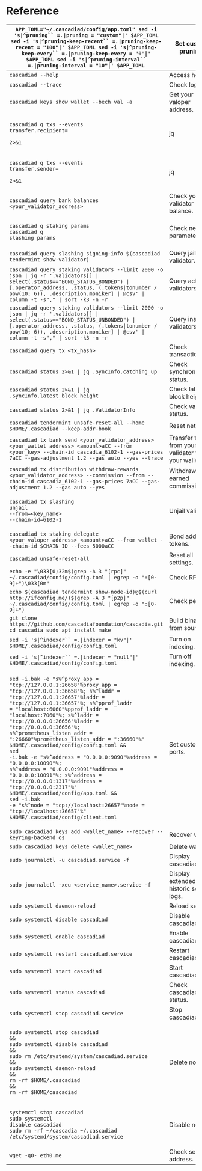 # Reference

| `APP_TOML="~/.cascadiad/config/app.toml" sed -i 's\|^pruning`` `_`=.`_`\|pruning = "custom"\|' $APP_TOML sed -i 's\|^pruning-keep-recent`` `_`=.`_`\|pruning-keep-recent = "100"\|' $APP_TOML sed -i 's\|^pruning-keep-every`` `_`=.`_`\|pruning-keep-every = "0"\|' $APP_TOML sed -i 's\|^pruning-interval`` `_`=.`_`\|pruning-interval = "10"\|' $APP_TOML`                                                                                                                                                                                                                                                                                                                                                                                                                                                                                            | Set custom pruning.                                 |
| -------------------------------------------------------------------------------------------------------------------------------------------------------------------------------------------------------------------------------------------------------------------------------------------------------------------------------------------------------------------------------------------------------------------------------------------------------------------------------------------------------------------------------------------------------------------------------------------------------------------------------------------------------------------------------------------------------------------------------------------------------------------------------------------------------------------------------------------------------- | --------------------------------------------------- |
| `cascadiad --help`                                                                                                                                                                                                                                                                                                                                                                                                                                                                                                                                                                                                                                                                                                                                                                                                                                       | Access help.                                        |
| `cascadiad --trace`                                                                                                                                                                                                                                                                                                                                                                                                                                                                                                                                                                                                                                                                                                                                                                                                                                      | Check logs.                                         |
| `cascadiad keys show wallet --bech val -a`                                                                                                                                                                                                                                                                                                                                                                                                                                                                                                                                                                                                                                                                                                                                                                                                               | Get your valoper address.                           |
| <p><code>cascadiad q txs --events transfer.recipient=</code></p><p><code>2>&#x26;1 | jq | grep txhash</code></p>                                                                                                                                                                                                                                                                                                                                                                                                                                                                                                                                                                                                                                                                                                                                         | Search all input transactions by address.           |
| <p><code>cascadiad q txs --events transfer.sender=</code></p><p><code>2>&#x26;1 | jq | grep txhash</code></p>                                                                                                                                                                                                                                                                                                                                                                                                                                                                                                                                                                                                                                                                                                                                            | Search all output transactions by address.          |
| `cascadiad query bank balances <your_validator_address>`                                                                                                                                                                                                                                                                                                                                                                                                                                                                                                                                                                                                                                                                                                                                                                                                 | Check your validator balance.                       |
| <p><code>cascadiad q staking params</code><br><code>cascadiad q slashing params</code></p>                                                                                                                                                                                                                                                                                                                                                                                                                                                                                                                                                                                                                                                                                                                                                               | Check network parameters.                           |
| `cascadiad query slashing signing-info $(cascadiad tendermint show-validator)`                                                                                                                                                                                                                                                                                                                                                                                                                                                                                                                                                                                                                                                                                                                                                                           | Query jailed validator.                             |
| `cascadiad query staking validators --limit 2000 -o json \| jq -r '.validators[] \| select(.status=="BOND_STATUS_BONDED") \| [.operator_address, .status, (.tokens\|tonumber / pow(10; 6)), .description.moniker] \| @csv' \| column -t -s"," \| sort -k3 -n -r`                                                                                                                                                                                                                                                                                                                                                                                                                                                                                                                                                                                         | Query active validators.                            |
| `cascadiad query staking validators --limit 2000 -o json \| jq -r '.validators[] \| select(.status=="BOND_STATUS_UNBONDED") \| [.operator_address, .status, (.tokens\|tonumber / pow(10; 6)), .description.moniker] \| @csv' \| column -t -s"," \| sort -k3 -n -r`                                                                                                                                                                                                                                                                                                                                                                                                                                                                                                                                                                                       | Query inactive validators.                          |
| `cascadiad query tx <tx_hash>`                                                                                                                                                                                                                                                                                                                                                                                                                                                                                                                                                                                                                                                                                                                                                                                                                           | Check transaction.                                  |
| `cascadiad status 2>&1 \| jq .SyncInfo.catching_up`                                                                                                                                                                                                                                                                                                                                                                                                                                                                                                                                                                                                                                                                                                                                                                                                      | Check synchronization status.                       |
| `cascadiad status 2>&1 \| jq .SyncInfo.latest_block_height`                                                                                                                                                                                                                                                                                                                                                                                                                                                                                                                                                                                                                                                                                                                                                                                              | Check latest block height.                          |
| `cascadiad status 2>&1 \| jq .ValidatorInfo`                                                                                                                                                                                                                                                                                                                                                                                                                                                                                                                                                                                                                                                                                                                                                                                                             | Check validator status.                             |
| `cascadiad tendermint unsafe-reset-all --home $HOME/.cascadiad --keep-addr-book`                                                                                                                                                                                                                                                                                                                                                                                                                                                                                                                                                                                                                                                                                                                                                                         | Reset network.                                      |
| `cascadiad tx bank send <your_validator_address> <your_wallet address> <amount>aCC --from <your_key> --chain-id cascadia_6102-1 --gas-prices 7aCC --gas-adjustment 1.2 --gas auto --yes --trace`                                                                                                                                                                                                                                                                                                                                                                                                                                                                                                                                                                                                                                                         | Transfer tokens from your validator to your wallet. |
| `cascadiad tx distribution withdraw-rewards <your_validator_address> --commission --from --chain-id cascadia_6102-1 --gas-prices 7aCC --gas-adjustment 1.2 --gas auto --yes`                                                                                                                                                                                                                                                                                                                                                                                                                                                                                                                                                                                                                                                                             | Withdraw earned commission.                         |
| <p><code>cascadiad tx slashing unjail</code><br><code>--from=&#x3C;key_name></code><br><code>--chain-id=6102-1</code></p>                                                                                                                                                                                                                                                                                                                                                                                                                                                                                                                                                                                                                                                                                                                                | Unjail validator.                                   |
| `cascadiad tx staking delegate <your_valoper_address> <amount>aCC --from wallet --chain-id $CHAIN_ID --fees 5000aCC`                                                                                                                                                                                                                                                                                                                                                                                                                                                                                                                                                                                                                                                                                                                                     | Bond additional tokens.                             |
| `cascadiad unsafe-reset-all`                                                                                                                                                                                                                                                                                                                                                                                                                                                                                                                                                                                                                                                                                                                                                                                                                             | Reset all settings.                                 |
| `echo -e "\033[0;32m$(grep -A 3 "[rpc]" ~/.cascadiad/config/config.toml \| egrep -o ":[0-9]+")\033[0m"`                                                                                                                                                                                                                                                                                                                                                                                                                                                                                                                                                                                                                                                                                                                                                  | Check RPC.                                          |
| `echo $(cascadiad tendermint show-node-id)@$(curl http://ifconfig.me/)$(grep -A 3 "[p2p]" ~/.cascadiad/config/config.toml \| egrep -o ":[0-9]+")`                                                                                                                                                                                                                                                                                                                                                                                                                                                                                                                                                                                                                                                                                                        | Check peers.                                        |
| `git clone https://github.com/cascadiafoundation/cascadia.git cd cascadia sudo apt install make`                                                                                                                                                                                                                                                                                                                                                                                                                                                                                                                                                                                                                                                                                                                                                         | Build binary from source.                           |
| `sed -i 's\|^indexer`` `_`=.`_`\|indexer = "kv"\|' $HOME/.cascadiad/config/config.toml`                                                                                                                                                                                                                                                                                                                                                                                                                                                                                                                                                                                                                                                                                                                                                                  | Turn on indexing.                                   |
| `sed -i 's\|^indexer`` `_`=.`_`\|indexer = "null"\|' $HOME/.cascadiad/config/config.toml`                                                                                                                                                                                                                                                                                                                                                                                                                                                                                                                                                                                                                                                                                                                                                                | Turn off indexing.                                  |
| <p><code>sed -i.bak -e "s%^proxy_app = "tcp://127.0.0.1:26658"%proxy_app = "tcp://127.0.0.1:36658"%; s%^laddr = "tcp://127.0.0.1:26657"%laddr = "tcp://127.0.0.1:36657"%; s%^pprof_laddr = "localhost:6060"%pprof_laddr = "localhost:7060"%; s%^laddr = "tcp://0.0.0.0:26656"%laddr = "tcp://0.0.0.0:36656"%; s%^prometheus_listen_addr = ":26660"%prometheus_listen_addr = ":36660"%" $HOME/.cascadiad/config/config.toml &#x26;&#x26;</code><br><code>sed -i.bak -e "s%^address = "0.0.0.0:9090"%address = "0.0.0.0:10090"%; s%^address = "0.0.0.0:9091"%address = "0.0.0.0:10091"%; s%^address = "tcp://0.0.0.0:1317"%address = "tcp://0.0.0.0:2317"%" $HOME/.cascadiad/config/app.toml &#x26;&#x26;</code><br><code>sed -i.bak -e "s%^node = "tcp://localhost:26657"%node = "tcp://localhost:36657"%" $HOME/.cascadiad/config/client.toml</code></p> | Set custom ports.                                   |
| `sudo cascadiad keys add <wallet_name> --recover --keyring-backend os`                                                                                                                                                                                                                                                                                                                                                                                                                                                                                                                                                                                                                                                                                                                                                                                   | Recover wallet.                                     |
| `sudo cascadiad keys delete <wallet_name>`                                                                                                                                                                                                                                                                                                                                                                                                                                                                                                                                                                                                                                                                                                                                                                                                               | Delete wallet.                                      |
| `sudo journalctl -u cascadiad.service -f`                                                                                                                                                                                                                                                                                                                                                                                                                                                                                                                                                                                                                                                                                                                                                                                                                | Display cascadiad logs.                             |
| `sudo journalctl -xeu <service_name>.service -f`                                                                                                                                                                                                                                                                                                                                                                                                                                                                                                                                                                                                                                                                                                                                                                                                         | Display extended, historic service logs.            |
| `sudo systemctl daemon-reload`                                                                                                                                                                                                                                                                                                                                                                                                                                                                                                                                                                                                                                                                                                                                                                                                                           | Reload service.                                     |
| `sudo systemctl disable cascadiad`                                                                                                                                                                                                                                                                                                                                                                                                                                                                                                                                                                                                                                                                                                                                                                                                                       | Disable cascadiad.                                  |
| `sudo systemctl enable cascadiad`                                                                                                                                                                                                                                                                                                                                                                                                                                                                                                                                                                                                                                                                                                                                                                                                                        | Enable cascadiad.                                   |
| `sudo systemctl restart cascadiad.service`                                                                                                                                                                                                                                                                                                                                                                                                                                                                                                                                                                                                                                                                                                                                                                                                               | Restart cascadiad.                                  |
| `sudo systemctl start cascadiad`                                                                                                                                                                                                                                                                                                                                                                                                                                                                                                                                                                                                                                                                                                                                                                                                                         | Start cascadiad.                                    |
| `sudo systemctl status cascadiad`                                                                                                                                                                                                                                                                                                                                                                                                                                                                                                                                                                                                                                                                                                                                                                                                                        | Check cascadiad status.                             |
| `sudo systemctl stop cascadiad.service`                                                                                                                                                                                                                                                                                                                                                                                                                                                                                                                                                                                                                                                                                                                                                                                                                  | Stop cascadiad.                                     |
| <p><code>sudo systemctl stop cascadiad &#x26;&#x26;</code><br><code>sudo systemctl disable cascadiad &#x26;&#x26;</code><br><code>sudo rm /etc/systemd/system/cascadiad.service &#x26;&#x26;</code><br><code>sudo systemctl daemon-reload &#x26;&#x26;</code><br><code>rm -rf $HOME/.cascadiad &#x26;&#x26;</code><br><code>rm -rf $HOME/cascadiad</code></p>                                                                                                                                                                                                                                                                                                                                                                                                                                                                                            | Delete node.                                        |
| <p><code>systemctl stop cascadiad</code><br><code>sudo systemctl disable cascadiad</code><br><code>sudo rm -rf ~/cascadia ~/.cascadiad /etc/systemd/system/cascadiad.service</code></p>                                                                                                                                                                                                                                                                                                                                                                                                                                                                                                                                                                                                                                                                  | Disable node.                                       |
| `wget -qO- eth0.me`                                                                                                                                                                                                                                                                                                                                                                                                                                                                                                                                                                                                                                                                                                                                                                                                                                      | Check server IP address.                            |
